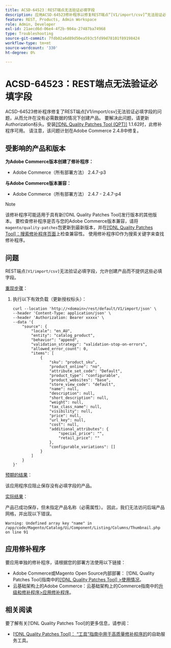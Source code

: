```yaml
---
title: ACSD-64523：REST端点无法验证必填字段
description: 应用ACSD-64523修补程序以修复REST端点“[V1/import/csv]”无法验证必填字段的问题，从而允许在不提供必填字段的情况下创建产品。
feature: REST, Products, Admin Workspace
role: Admin, Developer
exl-id: 21aecd6d-06e4-4f2b-904a-27487ba74968
type: Troubleshooting
source-git-commit: 7fdb02a6d89d50ea593c5fd99d78101f89198424
workflow-type: tm+mt
source-wordcount: '330'
ht-degree: 0%

---
```


# ACSD-64523：REST端点无法验证必填字段

ACSD-64523修补程序修复了REST端点[V1/import/csv]无法验证必填字段的问题，从而允许在没有必需数据的情况下创建产品。 要解决此问题，请更新Authorization标头。安装[[!DNL Quality Patches Tool (QPT)]](/help/tools/quality-patches-tool/quality-patches-tool-to-self-serve-quality-patches.md) 1.1.62时，此修补程序可用。 请注意，该问题计划在Adobe Commerce 2.4.8中修复。

## 受影响的产品和版本

**为Adobe Commerce版本创建了修补程序：**

* Adobe Commerce（所有部署方法） 2.4.7-p3

**与Adobe Commerce版本兼容：**

* Adobe Commerce（所有部署方法） 2.4.7 - 2.4.7-p4

>[!NOTE]
>
>该修补程序可能适用于具有新[!DNL Quality Patches Tool]发行版本的其他版本。 要检查修补程序是否与您的Adobe Commerce版本兼容，请将`magento/quality-patches`包更新到最新版本，并在[[!DNL Quality Patches Tool]：搜索修补程序页面](https://experienceleague.adobe.com/tools/commerce-quality-patches/index.html?lang=zh-Hans)上检查兼容性。 使用修补程序ID作为搜索关键字来查找修补程序。

## 问题

REST端点`[V1/import/csv]`无法验证必填字段，允许创建产品而不提供这些必填字段。

<u>重现步骤</u>：

1. 执行以下有效负载（更新授权标头）：

   ```
   curl --location 'http://<domain>/rest/default/V1/import/json' \
   --header 'Content-Type: application/json' \
   --header 'Authorization: Bearer xxxxx' \
   --data '{
       "source": {
           "locale": "en_AU",
           "entity": "catalog_product",
           "behavior": "append",
           "validation_strategy": "validation-stop-on-errors",
           "allowed_error_count": 0,
           "items": [
               {
                   "sku": "product_sku",
                   "product_online": "no",
                   "attribute_set_code": "Default",
                   "product_type": "configurable",
                   "product_websites": "base",
                   "store_view_code": "default",
                   "name": null,
                   "description": null,
                   "short_description": null,
                   "weight": null,
                   "tax_class_name": null,
                   "visibility": null,
                   "price": null,
                   "url_key": null,
                   "cost": null,
                   "additional_attributes": {
                       "special_price": "",
                       "retail_price": ""
                   },
                   "configurable_variations": []
               }
           ]
       }
   }'
   ```

<u>预期的结果</u>：

该应用程序应阻止保存没有必填字段的产品。

<u>实际结果</u>：

产品已成功保存，但未指定产品名称（必需属性）。 因此，我们无法访问后端产品网格，并出现以下错误。

`Warning: Undefined array key "name" in /app/code/Magento/Catalog/Ui/Component/Listing/Columns/Thumbnail.php on line 91`

## 应用修补程序

要应用单独的修补程序，请根据您的部署方法使用以下链接：

* Adobe Commerce或Magento Open Source内部部署： [!DNL Quality Patches Tool]指南中的[[!DNL Quality Patches Tool] >使用情况](/help/tools/quality-patches-tool/usage.md)。
* 云基础架构上的Adobe Commerce：云基础架构上的Commerce指南中的[升级和修补程序>应用修补程序](https://experienceleague.adobe.com/docs/commerce-cloud-service/user-guide/develop/upgrade/apply-patches.html?lang=zh-Hans)。

## 相关阅读

要了解有关[!DNL Quality Patches Tool]的更多信息，请参阅：

* [[!DNL Quality Patches Tool]： “工具”指南中用于高质量修补程序的](/help/tools/quality-patches-tool/quality-patches-tool-to-self-serve-quality-patches.md)的自助服务工具。
